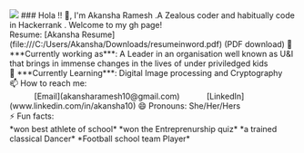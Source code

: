 <img src="https://in.images.search.yahoo.com/search/images;_ylt=AwrPhSz5Ml5fwQUA_iS7HAx.;_ylu=Y29sbwNzZzMEcG9zAzEEdnRpZAMEc2VjA3BpdnM-?p=technology+quotes&fr2=piv-web&fr=mcafee&guce_referrer=aHR0cHM6Ly9pbi5zZWFyY2gueWFob28uY29tL3NlYXJjaD9mcj1tY2FmZWUmdHlwZT1FMjExSU44MjZHMCZwPXRlY2hub2xvZ3krcXVvdGVz&guce_referrer_sig=AQAAACSQEZSpHnTK_oJmzw-A9nzLu2JWzSeEwN8MrtNBHn0bvVVpHFMpK3-ecHsBqluGs8R-niwSCE4w4IsW9tEBHNhNfI2rZu0l_IEjWduwuGr_EAjOBST6Q9rxYuhm8zW32icHD31vyUEDSIe9lgSGpR7teUGBxmEXn1mvbpIr0omO&_guc_consent_skip=1600008986#id=30&iurl=https%3A%2F%2Fcdn.quotesgram.com%2Fimg%2F81%2F15%2F198318343-20130507-095843.jpg&action=click"/>
### Hola !! 👋, I'm Akansha Ramesh .A Zealous coder and habitually code in Hackerrank . Welcome to my gh page! <br>
Resume:  [Akansha Resume](file:///C:/Users/Akansha/Downloads/resumeinword.pdf) (PDF download)
🔭 ***Currently working as***:  A Leader in an organisation well known as U&I that brings in immense changes in the lives of under priviledged kids  <br>
🌱 ***Currently Learning***:  Digital Image processing and Cryptography <br>
📫 How to reach me: <br>
&nbsp;&nbsp;&nbsp;&nbsp;&nbsp;&nbsp;&nbsp;&nbsp;&nbsp;&nbsp; [Email](akansharamesh10@gmail.com)
&nbsp;&nbsp;&nbsp;&nbsp;&nbsp;&nbsp;&nbsp;&nbsp;&nbsp;&nbsp; [LinkedIn](www.linkedin.com/in/akansha10)
😄 Pronouns: She/Her/Hers <br>
⚡ Fun facts:<br>
*won best athlete of school*
*won the Entreprenurship quiz*
*a trained classical Dancer*
*Football school team Player*
